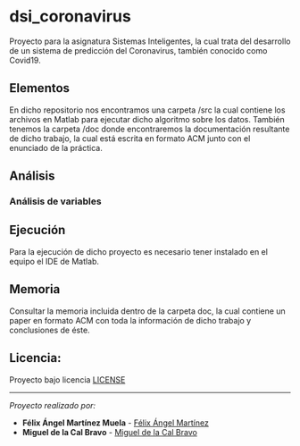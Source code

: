 # dsi_coronavirus
Proyecto para la asignatura Sistemas Inteligentes, la cual trata del desarrollo de un sistema de predicción del Coronavirus, también conocido como Covid19.

## Elementos
En dicho repositorio nos encontramos una carpeta /src la cual contiene los archivos en Matlab para ejecutar dicho algoritmo sobre los datos.
También tenemos la carpeta /doc donde encontraremos la documentación resultante de dicho trabajo, la cual está escrita en formato ACM junto con el enunciado de la práctica.

## Análisis
### Análisis de variables

## Ejecución
Para la ejecución de dicho proyecto es necesario tener instalado en el equipo el IDE de Matlab.

## Memoria
Consultar la memoria incluida dentro de la carpeta doc, la cual contiene un paper en formato ACM con toda la información de dicho trabajo y conclusiones de éste.

## Licencia:
Proyecto bajo licencia [LICENSE](LICENSE)

---
_Proyecto realizado por:_
* **Félix Ángel Martínez Muela** - [Félix Ángel Martínez](https://github.com/FelixAngelMartinez)
* **Miguel de la Cal Bravo** - [Miguel de la Cal Bravo](https://gitlab.com/miguelcal97)
